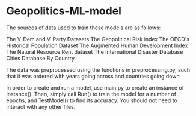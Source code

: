 # Geopolitics-ML-model


The sources of data used to train these models are as follows:

The V-Dem and V-Party Datasets
The Geopolitical Risk index
The OECD's Historical Population Dataset
The Augmented Human Development Index
The Natural Resource Rent dataset
The International Disaster Database
Cities Database By Country.

The data was preprocessed using the functions in preprocessing.py, such that it was ordered 
with years going across and countries going down

In order to create and run a model, use main.py to create an instance of Instance().
Then, simply call Run() to train the model for a number of epochs, and TestModel() to find its accuracy.
You should not need to interact with any other files.
